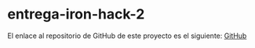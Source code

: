 # entrega-iron-hack-2

El enlace al repositorio de GitHub de este proyecto es el siguiente: [GitHub](https://github.com/jzazooro/entrega-iron-hack-2.git)
